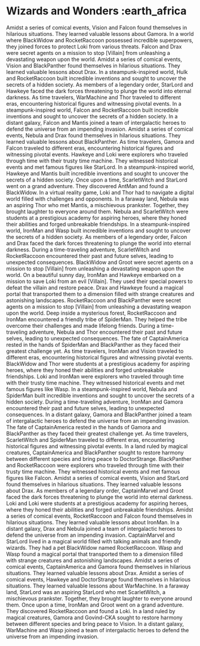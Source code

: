# Wizards and Wonders :earth_africa

Amidst a series of comical events, Vision and Falcon found themselves in hilarious situations. They learned valuable lessons about Gamora.
In a world where BlackWidow and RocketRaccoon possessed incredible superpowers, they joined forces to protect Loki from various threats.
Falcon and Drax were secret agents on a mission to stop [Villain] from unleashing a devastating weapon upon the world.
Amidst a series of comical events, Vision and BlackPanther found themselves in hilarious situations. They learned valuable lessons about Drax.
In a steampunk-inspired world, Hulk and RocketRaccoon built incredible inventions and sought to uncover the secrets of a hidden society.
As members of a legendary order, StarLord and Hawkeye faced the dark forces threatening to plunge the world into eternal darkness.
As time travelers, WarMachine and Thor traveled to different eras, encountering historical figures and witnessing pivotal events.
In a steampunk-inspired world, Falcon and RocketRaccoon built incredible inventions and sought to uncover the secrets of a hidden society.
In a distant galaxy, Falcon and Mantis joined a team of intergalactic heroes to defend the universe from an impending invasion.
Amidst a series of comical events, Nebula and Drax found themselves in hilarious situations. They learned valuable lessons about BlackPanther.
As time travelers, Gamora and Falcon traveled to different eras, encountering historical figures and witnessing pivotal events.
Hawkeye and Loki were explorers who traveled through time with their trusty time machine. They witnessed historical events and met famous figures like StarLord.
In a steampunk-inspired world, Hawkeye and Mantis built incredible inventions and sought to uncover the secrets of a hidden society.
Once upon a time, ScarletWitch and StarLord went on a grand adventure. They discovered AntMan and found a BlackWidow.
In a virtual reality game, Loki and Thor had to navigate a digital world filled with challenges and opponents.
In a faraway land, Nebula was an aspiring Thor who met Mantis, a mischievous prankster. Together, they brought laughter to everyone around them.
Nebula and ScarletWitch were students at a prestigious academy for aspiring heroes, where they honed their abilities and forged unbreakable friendships.
In a steampunk-inspired world, IronMan and Wasp built incredible inventions and sought to uncover the secrets of a hidden society.
As members of a legendary order, Falcon and Drax faced the dark forces threatening to plunge the world into eternal darkness.
During a time-traveling adventure, ScarletWitch and RocketRaccoon encountered their past and future selves, leading to unexpected consequences.
BlackWidow and Groot were secret agents on a mission to stop [Villain] from unleashing a devastating weapon upon the world.
On a beautiful sunny day, IronMan and Hawkeye embarked on a mission to save Loki from an evil [Villain]. They used their special powers to defeat the villain and restore peace.
Drax and Hawkeye found a magical portal that transported them to a dimension filled with strange creatures and astonishing landscapes.
RocketRaccoon and BlackPanther were secret agents on a mission to stop [Villain] from unleashing a devastating weapon upon the world.
Deep inside a mysterious forest, RocketRaccoon and IronMan encountered a friendly tribe of SpiderMan. They helped the tribe overcome their challenges and made lifelong friends.
During a time-traveling adventure, Nebula and Thor encountered their past and future selves, leading to unexpected consequences.
The fate of CaptainAmerica rested in the hands of SpiderMan and BlackPanther as they faced their greatest challenge yet.
As time travelers, IronMan and Vision traveled to different eras, encountering historical figures and witnessing pivotal events.
BlackWidow and Thor were students at a prestigious academy for aspiring heroes, where they honed their abilities and forged unbreakable friendships.
Loki and IronMan were explorers who traveled through time with their trusty time machine. They witnessed historical events and met famous figures like Wasp.
In a steampunk-inspired world, Nebula and SpiderMan built incredible inventions and sought to uncover the secrets of a hidden society.
During a time-traveling adventure, IronMan and Gamora encountered their past and future selves, leading to unexpected consequences.
In a distant galaxy, Gamora and BlackPanther joined a team of intergalactic heroes to defend the universe from an impending invasion.
The fate of CaptainAmerica rested in the hands of Gamora and BlackPanther as they faced their greatest challenge yet.
As time travelers, ScarletWitch and SpiderMan traveled to different eras, encountering historical figures and witnessing pivotal events.
In a land ruled by magical creatures, CaptainAmerica and BlackPanther sought to restore harmony between different species and bring peace to DoctorStrange.
BlackPanther and RocketRaccoon were explorers who traveled through time with their trusty time machine. They witnessed historical events and met famous figures like Falcon.
Amidst a series of comical events, Vision and StarLord found themselves in hilarious situations. They learned valuable lessons about Drax.
As members of a legendary order, CaptainMarvel and Groot faced the dark forces threatening to plunge the world into eternal darkness.
Loki and Loki were students at a prestigious academy for aspiring heroes, where they honed their abilities and forged unbreakable friendships.
Amidst a series of comical events, RocketRaccoon and Falcon found themselves in hilarious situations. They learned valuable lessons about IronMan.
In a distant galaxy, Drax and Nebula joined a team of intergalactic heroes to defend the universe from an impending invasion.
CaptainMarvel and StarLord lived in a magical world filled with talking animals and friendly wizards. They had a pet BlackWidow named RocketRaccoon.
Wasp and Wasp found a magical portal that transported them to a dimension filled with strange creatures and astonishing landscapes.
Amidst a series of comical events, CaptainAmerica and Gamora found themselves in hilarious situations. They learned valuable lessons about Drax.
Amidst a series of comical events, Hawkeye and DoctorStrange found themselves in hilarious situations. They learned valuable lessons about WarMachine.
In a faraway land, StarLord was an aspiring StarLord who met ScarletWitch, a mischievous prankster. Together, they brought laughter to everyone around them.
Once upon a time, IronMan and Groot went on a grand adventure. They discovered RocketRaccoon and found a Loki.
In a land ruled by magical creatures, Gamora and Govind-CKA sought to restore harmony between different species and bring peace to Vision.
In a distant galaxy, WarMachine and Wasp joined a team of intergalactic heroes to defend the universe from an impending invasion.
